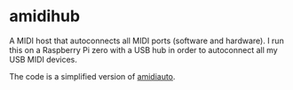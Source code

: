 amidihub
========

A MIDI host that autoconnects all MIDI ports (software and hardware). I run this on a Raspberry Pi zero with a USB hub in order to autoconnect all my USB MIDI devices.

The code is a simplified version of [amidiauto](https://github.com/BlokasLabs/amidiauto).
